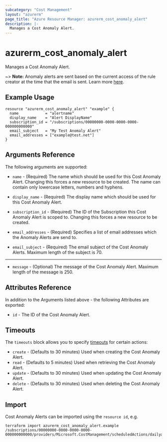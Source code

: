 ```yaml
---
subcategory: "Cost Management"
layout: "azurerm"
page_title: "Azure Resource Manager: azurerm_cost_anomaly_alert"
description: |-
  Manages a Cost Anomaly Alert.
---
```


# azurerm_cost_anomaly_alert

Manages a Cost Anomaly Alert.

~> **Note:** Anomaly alerts are sent based on the current access of the rule creator at the time that the email is sent. Learn more [here](https://learn.microsoft.com/en-us/azure/cost-management-billing/understand/analyze-unexpected-charges#create-an-anomaly-alert).

## Example Usage

```hcl
resource "azurerm_cost_anomaly_alert" "example" {
  name            = "alertname"
  display_name    = "Alert DisplayName"
  subscription_id = "/subscriptions/00000000-0000-0000-0000-000000000000"
  email_subject   = "My Test Anomaly Alert"
  email_addresses = ["example@test.net"]
}
```

## Arguments Reference

The following arguments are supported:

* `name` - (Required) The name which should be used for this Cost Anomaly Alert. Changing this forces a new resource to be created. The name can contain only lowercase letters, numbers and hyphens.

* `display_name` - (Required) The display name which should be used for this Cost Anomaly Alert.

* `subscription_id` - (Required) The ID of the Subscription this Cost Anomaly Alert is scoped to. Changing this forces a new resource to be created.

* `email_addresses` - (Required) Specifies a list of email addresses which the Anomaly Alerts are send to.

* `email_subject` - (Required) The email subject of the Cost Anomaly Alerts. Maximum length of the subject is 70.



---

* `message` - (Optional) The message of the Cost Anomaly Alert. Maximum length of the message is 250.

## Attributes Reference

In addition to the Arguments listed above - the following Attributes are exported: 

* `id` - The ID of the Cost Anomaly Alert.

## Timeouts

The `timeouts` block allows you to specify [timeouts](https://www.terraform.io/language/resources/syntax#operation-timeouts) for certain actions:

* `create` - (Defaults to 30 minutes) Used when creating the Cost Anomaly Alert.
* `read` - (Defaults to 5 minutes) Used when retrieving the Cost Anomaly Alert.
* `update` - (Defaults to 30 minutes) Used when updating the Cost Anomaly Alert.
* `delete` - (Defaults to 30 minutes) Used when deleting the Cost Anomaly Alert.

## Import

Cost Anomaly Alerts can be imported using the `resource id`, e.g.

```shell
terraform import azurerm_cost_anomaly_alert.example /subscriptions/00000000-0000-0000-0000-000000000000/providers/Microsoft.CostManagement/scheduledActions/dailyanomalybyresourcegroup
```

